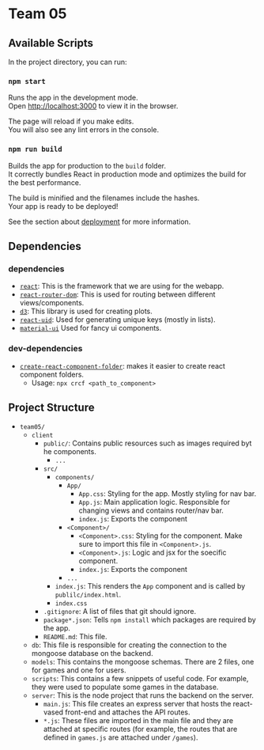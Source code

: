 # Team 05


## Available Scripts

In the project directory, you can run:

### `npm start`

Runs the app in the development mode.\
Open [http://localhost:3000](http://localhost:3000) to view it in the browser.

The page will reload if you make edits.\
You will also see any lint errors in the console.

### `npm run build`

Builds the app for production to the `build` folder.\
It correctly bundles React in production mode and optimizes the build for the best performance.

The build is minified and the filenames include the hashes.\
Your app is ready to be deployed!

See the section about [deployment](https://facebook.github.io/create-react-app/docs/deployment) for more information.


## Dependencies
### dependencies
- [`react`](https://reactjs.org/docs/getting-started.html): This is the framework that we are using for the webapp.
- [`react-router-dom`](https://reactrouter.com/web/guides/quick-start): This is used for routing between different views/components.
- [`d3`](https://d3js.org/): This library is used for creating plots.
- [`react-uid`](https://www.npmjs.com/package/react-uid): Used for generating unique keys (mostly in lists).
- [`material-ui`](https://material-ui.com/) Used for fancy ui components.

### dev-dependencies
- [`create-react-component-folder`](https://www.npmjs.com/package/create-react-component-folder): makes it easier to create react component folders.
  - Usage: `npx crcf <path_to_component>`

## Project Structure
- `team05/`
  - `client`
    - `public/`: Contains public resources such as images required byt he components.
      - `...`
    - `src/`
      - `components/`
        - `App/`
          - `App.css`: Styling for the app. Mostly styling for nav bar.
          - `App.js`: Main application logic. Responsible for changing views and contains router/nav bar.
          - `index.js`: Exports the component
        - `<Component>/`
          - `<Component>.css`: Styling for the component. Make sure to import this file in `<Component>.js`.
          - `<Component>.js`: Logic and jsx for the soecific component.
          - `index.js`: Exports the component
        - `...`
      - `index.js`: This renders the `App` component and is called by `publilc/index.html`.
      - `index.css`
    - `.gitignore`: A list of files that git should ignore.
    - `package*.json`: Tells `npm install` which packages are required by the app.
    - `README.md`: This file.
  - `db`: This file is responsible for creating the connection to the mongoose database on the backend.
  - `models`: This contains the mongoose schemas. There are 2 files, one for games and one for users.
  - `scripts`: This contains a few snippets of useful code. For example, they were used to populate some games in the database.
  - `server`: This is the node project that runs the backend on the server.
    - `main.js`: This file creates an express server that hosts the react-vased front-end and attaches the API routes.
    - `*.js`: These files are imported in the main file and they are attached at specific routes (for example, the routes that are defined in `games.js` are attached under `/games`).